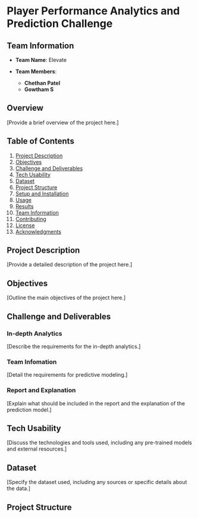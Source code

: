 # Player Performance Analytics and Prediction Challenge

## Team Information

- **Team Name**: Elevate

- **Team Members**:
  - **Chethan Patel**
  - **Gowtham S**

## Overview

[Provide a brief overview of the project here.]

## Table of Contents

1. [Project Description](#project-description)
2. [Objectives](#objectives)
3. [Challenge and Deliverables](#challenge-and-deliverables)
4. [Tech Usability](#tech-usability)
5. [Dataset](#dataset)
6. [Project Structure](#project-structure)
7. [Setup and Installation](#setup-and-installation)
8. [Usage](#usage)
9. [Results](#results)
10. [Team Information](#team-information)
11. [Contributing](#contributing)
12. [License](#license)
13. [Acknowledgments](#acknowledgments)

## Project Description

[Provide a detailed description of the project here.]

## Objectives

[Outline the main objectives of the project here.]

## Challenge and Deliverables

### In-depth Analytics

[Describe the requirements for the in-depth analytics.]

### Team Infomation

[Detail the requirements for predictive modeling.]

### Report and Explanation

[Explain what should be included in the report and the explanation of the prediction model.]

## Tech Usability

[Discuss the technologies and tools used, including any pre-trained models and external resources.]

## Dataset

[Specify the dataset used, including any sources or specific details about the data.]

## Project Structure

